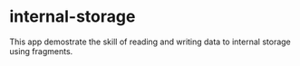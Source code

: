 # internal-storage

This app demostrate the skill of reading and writing data to internal storage using fragments.

